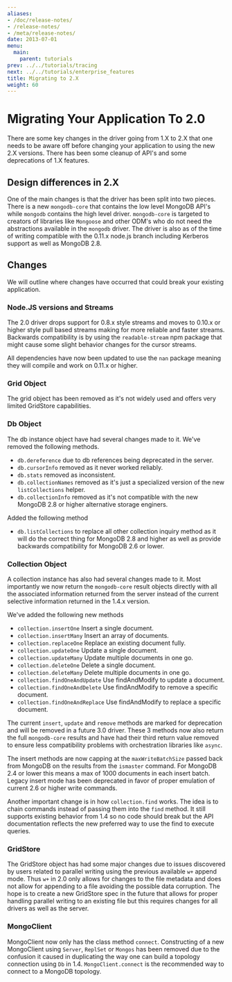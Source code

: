 ```yaml
---
aliases:
- /doc/release-notes/
- /release-notes/
- /meta/release-notes/
date: 2013-07-01
menu:
  main:
    parent: tutorials
prev: ../../tutorials/tracing
next: ../../tutorials/enterprise_features
title: Migrating to 2.X
weight: 60
---
```

# Migrating Your Application To 2.0
There are some key changes in the driver going from 1.X to 2.X that one needs to be aware off before changing your application to using the new 2.X versions. There has been some cleanup of API's and some deprecations of 1.X features.

## Design differences in 2.X
One of the main changes is that the driver has been split into two pieces. There is a new `mongodb-core` that contains the low level MongoDB API's while `mongodb` contains the high level driver. `mongodb-core` is targeted to creators of libraries like `Mongoose` and other ODM's who do not need the abstractions available in the `mongodb` driver. The driver is also as of the time of writing compatible with the 0.11.x node.js branch including Kerberos support as well as MongoDB 2.8.

## Changes
We will outline where changes have occurred that could break your existing application.

### Node.JS versions and Streams
The 2.0 driver drops support for 0.8.x style streams and moves to 0.10.x or higher style pull based streams making for more reliable and faster streams. Backwards compatibility is by using the `readable-stream` npm package that might cause some slight behavior changes for the cursor streams.

All dependencies have now been updated to use the `nan` package meaning they will compile and work on 0.11.x or higher.

### Grid Object
The grid object has been removed as it's not widely used and offers very limited GridStore capabilities.

### Db Object
The db instance object have had several changes made to it. We've removed the following methods.

* `db.dereference` due to db references being deprecated in the server.
* `db.cursorInfo` removed as it never worked reliably.
* `db.stats` removed as inconsistent.
* `db.collectionNames` removed as it's just a specialized version of the new `listCollections` helper.
* `db.collectionInfo` removed as it's not compatible with the new MongoDB 2.8 or higher alternative storage enginers.

Added the following method

* `db.listCollections` to replace all other collection inquiry method as it will do the correct thing for MongoDB 2.8 and higher as well as provide backwards compatibility for MongoDB 2.6 or lower.

### Collection Object
A collection instance has also had several changes made to it. Most importantly we now return the `mongodb-core` result objects directly with all the associated information returned from the server instead of the current selective information returned in the 1.4.x version.

We've added the following new methods

* `collection.insertOne` Insert a single document.
* `collection.insertMany` Insert an array of documents.
* `collection.replaceOne` Replace an existing document fully.
* `collection.updateOne` Update a single document.
* `collection.updateMany` Update multiple documents in one go.
* `collection.deleteOne` Delete a single document.
* `collection.deleteMany` Delete multiple documents in one go.
* `collection.findOneAndUpdate` Use findAndModify to update a document.
* `collection.findOneAndDelete` Use findAndModify to remove a specific document.
* `collection.findOneAndReplace` Use findAndModify to replace a specific document.

The current `insert`, `update` and `remove` methods are marked for deprecation and will be removed in a future 3.0 driver. These 3 methods now also return the full `mongodb-core` results and have had their third return value removed to ensure less compatibility problems with orchestration libraries like `async`.

The insert methods are now capping at the `maxWriteBatchSize` passed back from MongoDB on the results from the `ismaster` command. For MongoDB 2.4 or lower this means a max of 1000 documents in each insert batch. Legacy insert mode has been deprecated in favor of proper emulation of current 2.6 or higher write commands.

Another important change is in how `collection.find` works. The idea is to chain commands instead of passing them into the `find` method. It still supports existing behavior from 1.4 so no code should break but the API documentation reflects the new preferred way to use the find to execute queries.

### GridStore
The GridStore object has had some major changes due to issues discovered by users related to parallel writing using the previous available `w+` append mode. Thus `w+` in 2.0 only allows for changes to the file metadata and does not allow for appending to a file avoiding the possible data corruption. The hope is to create a new GridStore spec in the future that allows for proper handling parallel writing to an existing file but this requires changes for all drivers as well as the server.

### MongoClient
MongoClient now only has the class method `connect`. Constructing of a new MongoClient using `Server`, `ReplSet` or `Mongos` has been removed due to the confusion it caused in duplicating the way one can build a topology connection using `Db` in 1.4. `MongoClient.connect` is the recommended way to connect to a MongoDB topology.
